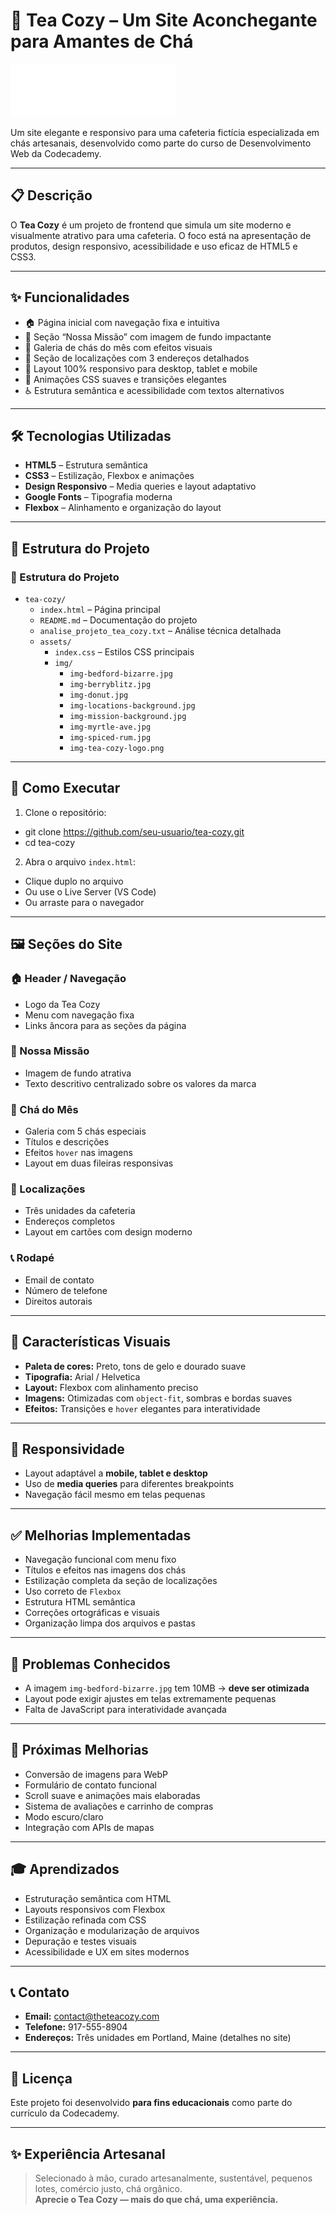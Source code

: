 # 🍵 Tea Cozy – Um Site Aconchegante para Amantes de Chá
![Tea Cozy](img/img-tea-cozy-logo.png)

Um site elegante e responsivo para uma cafeteria fictícia especializada em chás artesanais, desenvolvido como parte do curso de Desenvolvimento Web da Codecademy.

---

## 📋 Descrição

O **Tea Cozy** é um projeto de frontend que simula um site moderno e visualmente atrativo para uma cafeteria. O foco está na apresentação de produtos, design responsivo, acessibilidade e uso eficaz de HTML5 e CSS3.

---

## ✨ Funcionalidades

- 🏠 Página inicial com navegação fixa e intuitiva  
- 🎯 Seção “Nossa Missão” com imagem de fundo impactante  
- 🍃 Galeria de chás do mês com efeitos visuais  
- 📍 Seção de localizações com 3 endereços detalhados  
- 📱 Layout 100% responsivo para desktop, tablet e mobile  
- 🎨 Animações CSS suaves e transições elegantes  
- ♿ Estrutura semântica e acessibilidade com textos alternativos  

---

## 🛠️ Tecnologias Utilizadas

- **HTML5** – Estrutura semântica  
- **CSS3** – Estilização, Flexbox e animações  
- **Design Responsivo** – Media queries e layout adaptativo  
- **Google Fonts** – Tipografia moderna  
- **Flexbox** – Alinhamento e organização do layout  

---

## 📁 Estrutura do Projeto

### 📁 Estrutura do Projeto

- `tea-cozy/`
  - `index.html` – Página principal
  - `README.md` – Documentação do projeto
  - `analise_projeto_tea_cozy.txt` – Análise técnica detalhada
  - `assets/`
    - `index.css` – Estilos CSS principais
    - `img/`
      - `img-bedford-bizarre.jpg`
      - `img-berryblitz.jpg`
      - `img-donut.jpg`
      - `img-locations-background.jpg`
      - `img-mission-background.jpg`
      - `img-myrtle-ave.jpg`
      - `img-spiced-rum.jpg`
      - `img-tea-cozy-logo.png`


---

## 🚀 Como Executar

1. Clone o repositório:
- git clone https://github.com/seu-usuario/tea-cozy.git
- cd tea-cozy

2. Abra o arquivo `index.html`:
- Clique duplo no arquivo  
- Ou use o Live Server (VS Code)  
- Ou arraste para o navegador

---

## 🖼️ Seções do Site

### 🏠 Header / Navegação
- Logo da Tea Cozy  
- Menu com navegação fixa  
- Links âncora para as seções da página  

### 🎯 Nossa Missão
- Imagem de fundo atrativa  
- Texto descritivo centralizado sobre os valores da marca  

### 🍃 Chá do Mês
- Galeria com 5 chás especiais  
- Títulos e descrições  
- Efeitos `hover` nas imagens  
- Layout em duas fileiras responsivas  

### 📍 Localizações
- Três unidades da cafeteria  
- Endereços completos  
- Layout em cartões com design moderno  

### 📞 Rodapé
- Email de contato  
- Número de telefone  
- Direitos autorais  

---

## 🎨 Características Visuais

- **Paleta de cores:** Preto, tons de gelo e dourado suave  
- **Tipografia:** Arial / Helvetica  
- **Layout:** Flexbox com alinhamento preciso  
- **Imagens:** Otimizadas com `object-fit`, sombras e bordas suaves  
- **Efeitos:** Transições e `hover` elegantes para interatividade  

---

## 📱 Responsividade

- Layout adaptável a **mobile, tablet e desktop**  
- Uso de **media queries** para diferentes breakpoints  
- Navegação fácil mesmo em telas pequenas  

---

## ✅ Melhorias Implementadas

- Navegação funcional com menu fixo  
- Títulos e efeitos nas imagens dos chás  
- Estilização completa da seção de localizações  
- Uso correto de `Flexbox`  
- Estrutura HTML semântica  
- Correções ortográficas e visuais  
- Organização limpa dos arquivos e pastas  

---

## 🐛 Problemas Conhecidos

- A imagem `img-bedford-bizarre.jpg` tem 10MB → **deve ser otimizada**  
- Layout pode exigir ajustes em telas extremamente pequenas  
- Falta de JavaScript para interatividade avançada  

---

## 🚧 Próximas Melhorias

- Conversão de imagens para WebP  
- Formulário de contato funcional  
- Scroll suave e animações mais elaboradas  
- Sistema de avaliações e carrinho de compras  
- Modo escuro/claro  
- Integração com APIs de mapas  

---

## 🎓 Aprendizados

- Estruturação semântica com HTML  
- Layouts responsivos com Flexbox  
- Estilização refinada com CSS  
- Organização e modularização de arquivos  
- Depuração e testes visuais  
- Acessibilidade e UX em sites modernos  

---

## 📞 Contato

- **Email:** contact@theteacozy.com  
- **Telefone:** 917-555-8904  
- **Endereços:** Três unidades em Portland, Maine (detalhes no site)  

---

## 📝 Licença

Este projeto foi desenvolvido **para fins educacionais** como parte do currículo da Codecademy.

---

## ✨ Experiência Artesanal

> Selecionado à mão, curado artesanalmente, sustentável, pequenos lotes, comércio justo, chá orgânico.  
> **Aprecie o Tea Cozy — mais do que chá, uma experiência.**

